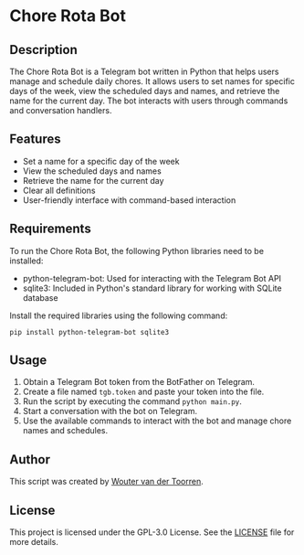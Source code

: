 # Chore Rota Bot

## Description
The Chore Rota Bot is a Telegram bot written in Python that helps users manage and schedule daily chores. It allows users to set names for specific days of the week, view the scheduled days and names, and retrieve the name for the current day. The bot interacts with users through commands and conversation handlers.

## Features
- Set a name for a specific day of the week
- View the scheduled days and names
- Retrieve the name for the current day
- Clear all definitions
- User-friendly interface with command-based interaction

## Requirements
To run the Chore Rota Bot, the following Python libraries need to be installed:

- python-telegram-bot: Used for interacting with the Telegram Bot API
- sqlite3: Included in Python's standard library for working with SQLite database

Install the required libraries using the following command:

```
pip install python-telegram-bot sqlite3
```


## Usage
1. Obtain a Telegram Bot token from the BotFather on Telegram.
2. Create a file named `tgb.token` and paste your token into the file.
3. Run the script by executing the command `python main.py`.
4. Start a conversation with the bot on Telegram.
5. Use the available commands to interact with the bot and manage chore names and schedules.

## Author
This script was created by [Wouter van der Toorren](https://github.com/TorreiroW).

## License
This project is licensed under the GPL-3.0 License. See the [LICENSE](LICENSE) file for more details.

